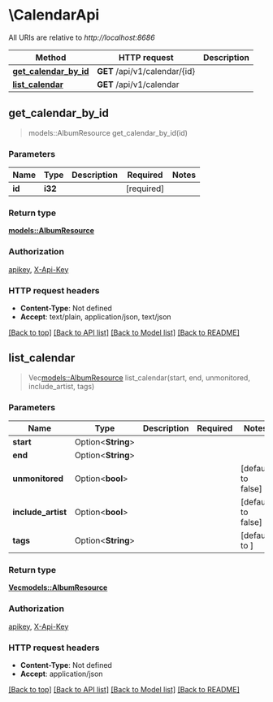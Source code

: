 # \CalendarApi

All URIs are relative to *http://localhost:8686*

Method | HTTP request | Description
------------- | ------------- | -------------
[**get_calendar_by_id**](CalendarApi.md#get_calendar_by_id) | **GET** /api/v1/calendar/{id} | 
[**list_calendar**](CalendarApi.md#list_calendar) | **GET** /api/v1/calendar | 



## get_calendar_by_id

> models::AlbumResource get_calendar_by_id(id)


### Parameters


Name | Type | Description  | Required | Notes
------------- | ------------- | ------------- | ------------- | -------------
**id** | **i32** |  | [required] |

### Return type

[**models::AlbumResource**](AlbumResource.md)

### Authorization

[apikey](../README.md#apikey), [X-Api-Key](../README.md#X-Api-Key)

### HTTP request headers

- **Content-Type**: Not defined
- **Accept**: text/plain, application/json, text/json

[[Back to top]](#) [[Back to API list]](../README.md#documentation-for-api-endpoints) [[Back to Model list]](../README.md#documentation-for-models) [[Back to README]](../README.md)


## list_calendar

> Vec<models::AlbumResource> list_calendar(start, end, unmonitored, include_artist, tags)


### Parameters


Name | Type | Description  | Required | Notes
------------- | ------------- | ------------- | ------------- | -------------
**start** | Option<**String**> |  |  |
**end** | Option<**String**> |  |  |
**unmonitored** | Option<**bool**> |  |  |[default to false]
**include_artist** | Option<**bool**> |  |  |[default to false]
**tags** | Option<**String**> |  |  |[default to ]

### Return type

[**Vec<models::AlbumResource>**](AlbumResource.md)

### Authorization

[apikey](../README.md#apikey), [X-Api-Key](../README.md#X-Api-Key)

### HTTP request headers

- **Content-Type**: Not defined
- **Accept**: application/json

[[Back to top]](#) [[Back to API list]](../README.md#documentation-for-api-endpoints) [[Back to Model list]](../README.md#documentation-for-models) [[Back to README]](../README.md)

